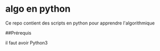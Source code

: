 # algo en python

Ce repo contient des scripts en python 
pour apprendre l'algorithmique

##Prérequis 

il faut avoir Python3
